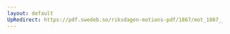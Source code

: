 ```yaml
---
layout: default
UpRedirect: https://pdf.swedeb.se/riksdagen-motions-pdf/1867/mot_1867__fk__00044/mot_1867__fk__00044_001.pdf
---
```

